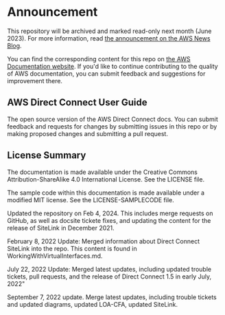 # Announcement

This repository will be archived and marked read-only next month (June 2023). For more information, read [the announcement on the AWS News Blog](https://aws.amazon.com/blogs/aws/retiring-the-aws-documentation-on-github/).

You can find the corresponding content for this repo on [the AWS Documentation website](https://docs.aws.amazon.com/directconnect/latest/UserGuide). If you'd like to continue contributing to the quality of AWS documentation, you can submit feedback and suggestions for improvement there.

## AWS Direct Connect User Guide

The open source version of the AWS Direct Connect docs. You can submit feedback and requests for changes by submitting issues in this repo or by making proposed changes and submitting a pull request.

## License Summary

The documentation is made available under the Creative Commons Attribution-ShareAlike 4.0 International License. See the LICENSE file.

The sample code within this documentation is made available under a modified MIT license. See the LICENSE-SAMPLECODE file.

Updated the repository on Feb 4, 2024. This includes merge requests on GitHub, as well as docsite tickete fixes, and updating the content for the release of SiteLink in December 2021.

February 8, 2022 Update: Merged information about Direct Connect SiteLink into the repo. This content is found in WorkingWithVirtualInterfaces.md.

July 22, 2022 Update: Merged latest updates, including updated trouble tickets, pull requests, and the release of Direct Connect 1.5 in early July, 2022"

September 7, 2022 update. Merge latest updates, including trouble tickets and updated diagrams, updated LOA-CFA, updated SiteLink.
